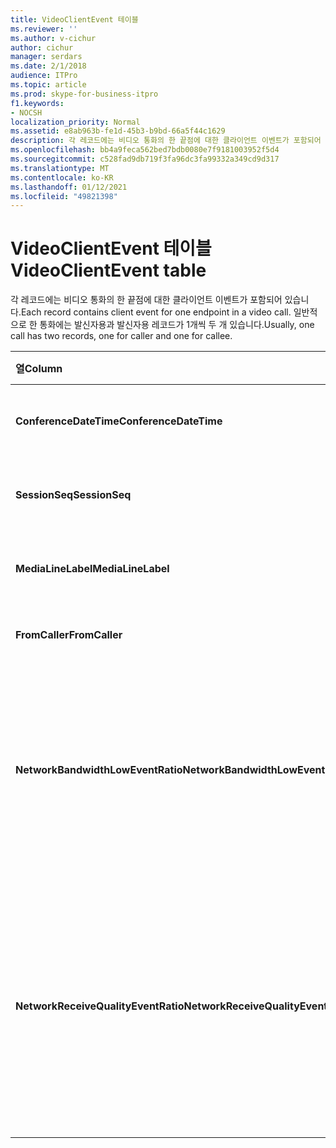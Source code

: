 ```yaml
---
title: VideoClientEvent 테이블
ms.reviewer: ''
ms.author: v-cichur
author: cichur
manager: serdars
ms.date: 2/1/2018
audience: ITPro
ms.topic: article
ms.prod: skype-for-business-itpro
f1.keywords:
- NOCSH
localization_priority: Normal
ms.assetid: e8ab963b-fe1d-45b3-b9bd-66a5f44c1629
description: 각 레코드에는 비디오 통화의 한 끝점에 대한 클라이언트 이벤트가 포함되어 있습니다. 일반적으로 한 통화에는 발신자용과 발신자용 레코드가 1개씩 두 개 있습니다.
ms.openlocfilehash: bb4a9feca562bed7bdb0080e7f9181003952f5d4
ms.sourcegitcommit: c528fad9db719f3fa96dc3fa99332a349cd9d317
ms.translationtype: MT
ms.contentlocale: ko-KR
ms.lasthandoff: 01/12/2021
ms.locfileid: "49821398"
---
```

# <a name="videoclientevent-table"></a><span data-ttu-id="4e422-104">VideoClientEvent 테이블</span><span class="sxs-lookup"><span data-stu-id="4e422-104">VideoClientEvent table</span></span>
 
<span data-ttu-id="4e422-105">각 레코드에는 비디오 통화의 한 끝점에 대한 클라이언트 이벤트가 포함되어 있습니다.</span><span class="sxs-lookup"><span data-stu-id="4e422-105">Each record contains client event for one endpoint in a video call.</span></span> <span data-ttu-id="4e422-106">일반적으로 한 통화에는 발신자용과 발신자용 레코드가 1개씩 두 개 있습니다.</span><span class="sxs-lookup"><span data-stu-id="4e422-106">Usually, one call has two records, one for caller and one for callee.</span></span>
  
|<span data-ttu-id="4e422-107">**열**</span><span class="sxs-lookup"><span data-stu-id="4e422-107">**Column**</span></span>|<span data-ttu-id="4e422-108">**데이터 형식**</span><span class="sxs-lookup"><span data-stu-id="4e422-108">**Data Type**</span></span>|<span data-ttu-id="4e422-109">**키/인덱스**</span><span class="sxs-lookup"><span data-stu-id="4e422-109">**Key/Index**</span></span>|<span data-ttu-id="4e422-110">**세부 정보**</span><span class="sxs-lookup"><span data-stu-id="4e422-110">**Details**</span></span>|
|:-----|:-----|:-----|:-----|
|<span data-ttu-id="4e422-111">**ConferenceDateTime**</span><span class="sxs-lookup"><span data-stu-id="4e422-111">**ConferenceDateTime**</span></span> <br/> |<span data-ttu-id="4e422-112">datetime</span><span class="sxs-lookup"><span data-stu-id="4e422-112">datetime</span></span>  <br/> |<span data-ttu-id="4e422-113">Primary</span><span class="sxs-lookup"><span data-stu-id="4e422-113">Primary</span></span>  <br/> |<span data-ttu-id="4e422-114">[MediaLine 테이블에서 참조됩니다.](medialine-0.md)</span><span class="sxs-lookup"><span data-stu-id="4e422-114">Referenced from the [MediaLine table](medialine-0.md).</span></span>  <br/> |
|<span data-ttu-id="4e422-115">**SessionSeq**</span><span class="sxs-lookup"><span data-stu-id="4e422-115">**SessionSeq**</span></span> <br/> |<span data-ttu-id="4e422-116">int</span><span class="sxs-lookup"><span data-stu-id="4e422-116">int</span></span>  <br/> |<span data-ttu-id="4e422-117">Primary</span><span class="sxs-lookup"><span data-stu-id="4e422-117">Primary</span></span>  <br/> |<span data-ttu-id="4e422-118">[MediaLine 테이블에서 참조됩니다.](medialine-0.md)</span><span class="sxs-lookup"><span data-stu-id="4e422-118">Referenced from the [MediaLine table](medialine-0.md).</span></span>  <br/> |
|<span data-ttu-id="4e422-119">**MediaLineLabel**</span><span class="sxs-lookup"><span data-stu-id="4e422-119">**MediaLineLabel**</span></span> <br/> |<span data-ttu-id="4e422-120">tinyint</span><span class="sxs-lookup"><span data-stu-id="4e422-120">tinyint</span></span>  <br/> |<span data-ttu-id="4e422-121">Primary</span><span class="sxs-lookup"><span data-stu-id="4e422-121">Primary</span></span>  <br/> |<span data-ttu-id="4e422-122">[MediaLine 테이블에서 참조됩니다.](medialine-0.md)</span><span class="sxs-lookup"><span data-stu-id="4e422-122">Referenced from the [MediaLine table](medialine-0.md).</span></span>  <br/> |
|<span data-ttu-id="4e422-123">**FromCaller**</span><span class="sxs-lookup"><span data-stu-id="4e422-123">**FromCaller**</span></span> <br/> |<span data-ttu-id="4e422-124">bit</span><span class="sxs-lookup"><span data-stu-id="4e422-124">bit</span></span>  <br/> |<span data-ttu-id="4e422-125">Primary</span><span class="sxs-lookup"><span data-stu-id="4e422-125">Primary</span></span>  <br/> |<span data-ttu-id="4e422-126">0: 발신자 데이터</span><span class="sxs-lookup"><span data-stu-id="4e422-126">0: Callee's data</span></span>  <br/> <span data-ttu-id="4e422-127">1: 발신자 데이터</span><span class="sxs-lookup"><span data-stu-id="4e422-127">1: Caller's data</span></span>  <br/> |
|<span data-ttu-id="4e422-128">**NetworkBandwidthLowEventRatio**</span><span class="sxs-lookup"><span data-stu-id="4e422-128">**NetworkBandwidthLowEventRatio**</span></span> <br/> || <br/> |<span data-ttu-id="4e422-129">LowBandwidth 이벤트가 '나쁜' 상태로 발생된 세션의 백분율입니다.</span><span class="sxs-lookup"><span data-stu-id="4e422-129">Percentage of session the LowBandwidth event was fired for 'Bad' state.</span></span> <span data-ttu-id="4e422-130">사용 가능한 대역폭이 허용되는 음성 환경으로 충분하지 않습니다.</span><span class="sxs-lookup"><span data-stu-id="4e422-130">The available bandwidth is insufficient for an acceptable voice experience.</span></span>  <br/> |
|<span data-ttu-id="4e422-131">**NetworkReceiveQualityEventRatio**</span><span class="sxs-lookup"><span data-stu-id="4e422-131">**NetworkReceiveQualityEventRatio**</span></span> <br/> || <br/> |<span data-ttu-id="4e422-132">ReceiveSendQuality 이벤트가 '나쁜' 상태로 발생된 세션의 백분율입니다.</span><span class="sxs-lookup"><span data-stu-id="4e422-132">Percentage of session the ReceiveSendQuality event was fired for 'Bad' state.</span></span>  <br/> <span data-ttu-id="4e422-133">지터나 패킷 손실 측면에서 네트워크 품질은 심각하며 수신되는 오디오 품질에 영향을 미치게 됩니다.</span><span class="sxs-lookup"><span data-stu-id="4e422-133">Network quality in terms of jitter or packet loss is severe and impacts the quality of audio being received.</span></span>  <br/> |
   

